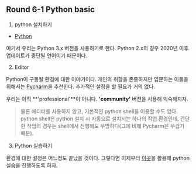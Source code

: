 ## Round 6-1 Python basic

1. python 설치하기

* [Python](https://www.python.org/downloads/)

여기서 우리는 Python 3.x 버전을 사용하기로 한다. Python 2.x의 경우 2020년 이후 업데이트가 중단될 언어이기 때문이다.

2. Editor

Python이 구동될 환경에 대한 이야기이다. 개인의 취향을 존중하지만 입문하는 이들을 위해서는 [Pycharm][pycharm]을 추천한다. 추가적인 설정을 할 필요가 거의 없다.

우리는 아직 **'professional'**이 아니다. **'community'** 버전을 사용해 익숙해지자.

[pycharm]: https://www.jetbrains.com/pycharm/download/#section=linux

> 물론 에디터를 사용하지 않고, 기본적인 python shell을 이용할 수도 있다. python shell은 python 설치 시 자동으로 설치되는 하나의 작업 환경인데, 간단한 작업의 경우는 shell에서 진행해도 무방하다(그에 비해 Pycharm은 무겁기 때문).

3. Python 실습하기

환경에 대한 설정은 어느정도 끝났을 것이다. 그렇다면 이제부터 [이곳][python-tuto]을 활용해 python 실습을 진행하도록 하자.

[python-tuto]: https://github.com/rjs1197/python-training/

